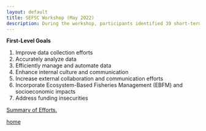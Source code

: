 ```yaml
---
layout: default
title: SEFSC Workshop (May 2022)
description: During the workshop, participants identified 39 short-term, actionable projects, aka local projects (LPs), nested under 7 long-term goals.
---
```


**First-Level Goals**

1. Improve data collection efforts
2. Accurately analyze data
3. Efficiently manage and automate data
4. Enhance internal culture and communication
5. Increase external collaboration and communication efforts
6. Incorporate Ecosystem-Based Fisheries Management (EBFM) and socioeconomic impacts
7. Address funding insecurities

<a href="[username.github.io/folder/document.pdf](https://github.com/SEFSC/SFD-CFB-Caribbean-Strategic-Planning/blob/main/.github/workflows/assets/SummaryOfEfforts_SEFSC.pdf)" target="_blank">Summary of Efforts.</a>

[home](./)
